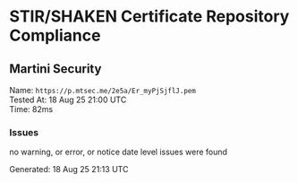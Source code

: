 # STIR/SHAKEN Certificate Repository Compliance

## Martini Security

Name: `https://p.mtsec.me/2e5a/Er_myPjSjflJ.pem`\
Tested At: 18 Aug 25 21:00 UTC\
Time: 82ms

### Issues

no warning, or error, or notice date level issues were found

Generated: 18 Aug 25 21:13 UTC